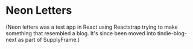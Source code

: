 # Neon Letters

(Neon letters was a test app in React using Reactstrap trying to make something that resembled a blog. It's since been moved into tindie-blog-next as part of SupplyFrame.)